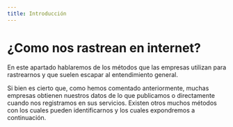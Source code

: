```yaml
---
title: Introducción
---
```


# ¿Como nos rastrean en internet?

En este apartado hablaremos de los métodos que las empresas utilizan para rastrearnos y que suelen escapar al entendimiento general.


Si bien es cierto que, como hemos comentado anteriormente, muchas empresas obtienen nuestros datos de lo que publicamos o directamente cuando nos registramos en sus servicios. Existen otros muchos métodos con los cuales pueden identificarnos y los cuales expondremos a continuación.
